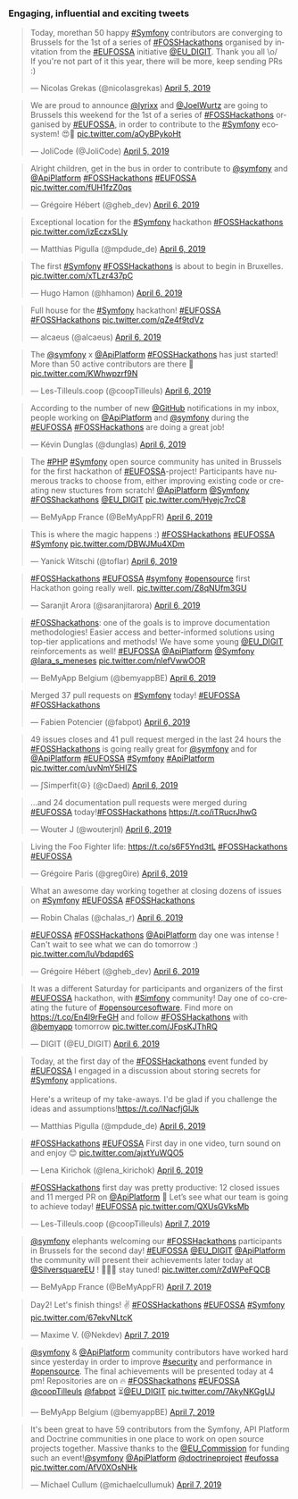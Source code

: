 <script async src="https://platform.twitter.com/widgets.js" charset="utf-8">{newline}</script>
### Engaging, influential and exciting tweets

<blockquote class="twitter-tweet" data-partner="tweetdeck"><p lang="en" dir="ltr">Today, morethan 50 happy <a href="https://twitter.com/hashtag/Symfony?src=hash&amp;ref_src=twsrc%5Etfw">#Symfony</a> contributors are converging to Brussels for the 1st of a series of <a href="https://twitter.com/hashtag/FOSSHackathons?src=hash&amp;ref_src=twsrc%5Etfw">#FOSSHackathons</a> organised by invitation from the <a href="https://twitter.com/hashtag/EUFOSSA?src=hash&amp;ref_src=twsrc%5Etfw">#EUFOSSA</a> initiative <a href="https://twitter.com/EU_DIGIT?ref_src=twsrc%5Etfw">@EU_DIGIT</a>. Thank you all \o/<br>If you&#39;re not part of it this year, there will be more, keep sending PRs :)</p>&mdash; Nicolas Grekas (@nicolasgrekas) <a href="https://twitter.com/nicolasgrekas/status/1114061132061450240?ref_src=twsrc%5Etfw">April 5, 2019</a></blockquote>
<blockquote class="twitter-tweet" data-partner="tweetdeck"><p lang="en" dir="ltr">We are proud to announce <a href="https://twitter.com/lyrixx?ref_src=twsrc%5Etfw">@lyrixx</a> and <a href="https://twitter.com/JoelWurtz?ref_src=twsrc%5Etfw">@JoelWurtz</a> are going to Brussels this weekend for the 1st of a series of <a href="https://twitter.com/hashtag/FOSSHackathons?src=hash&amp;ref_src=twsrc%5Etfw">#FOSSHackathons</a> organised by <a href="https://twitter.com/hashtag/EUFOSSA?src=hash&amp;ref_src=twsrc%5Etfw">#EUFOSSA</a>, in order to contribute to the <a href="https://twitter.com/hashtag/Symfony?src=hash&amp;ref_src=twsrc%5Etfw">#Symfony</a> ecosystem! 😍🤗 <a href="https://t.co/aOyBPykoHt">pic.twitter.com/aOyBPykoHt</a></p>&mdash; JoliCode (@JoliCode) <a href="https://twitter.com/JoliCode/status/1114147205701603328?ref_src=twsrc%5Etfw">April 5, 2019</a></blockquote>
<blockquote class="twitter-tweet" data-partner="tweetdeck"><p lang="en" dir="ltr">Alright children, get in the bus in order to contribute to <a href="https://twitter.com/symfony?ref_src=twsrc%5Etfw">@symfony</a> and <a href="https://twitter.com/ApiPlatform?ref_src=twsrc%5Etfw">@ApiPlatform</a> <a href="https://twitter.com/hashtag/FOSSHackathons?src=hash&amp;ref_src=twsrc%5Etfw">#FOSSHackathons</a>  <a href="https://twitter.com/hashtag/EUFOSSA?src=hash&amp;ref_src=twsrc%5Etfw">#EUFOSSA</a> <a href="https://t.co/fUH1fzZ0qs">pic.twitter.com/fUH1fzZ0qs</a></p>&mdash; Grégoire Hébert (@gheb_dev) <a href="https://twitter.com/gheb_dev/status/1114415849786552321?ref_src=twsrc%5Etfw">April 6, 2019</a></blockquote>
<blockquote class="twitter-tweet" data-partner="tweetdeck"><p lang="en" dir="ltr">Exceptional location for the <a href="https://twitter.com/hashtag/Symfony?src=hash&amp;ref_src=twsrc%5Etfw">#Symfony</a> hackathon <a href="https://twitter.com/hashtag/FOSSHackathons?src=hash&amp;ref_src=twsrc%5Etfw">#FOSSHackathons</a> <a href="https://t.co/izEczxSLly">pic.twitter.com/izEczxSLly</a></p>&mdash; Matthias Pigulla (@mpdude_de) <a href="https://twitter.com/mpdude_de/status/1114432728827604992?ref_src=twsrc%5Etfw">April 6, 2019</a></blockquote>
<blockquote class="twitter-tweet" data-partner="tweetdeck"><p lang="en" dir="ltr">The first <a href="https://twitter.com/hashtag/Symfony?src=hash&amp;ref_src=twsrc%5Etfw">#Symfony</a> <a href="https://twitter.com/hashtag/FOSSHackathons?src=hash&amp;ref_src=twsrc%5Etfw">#FOSSHackathons</a> is about to begin in Bruxelles. <a href="https://t.co/xTLzr437pC">pic.twitter.com/xTLzr437pC</a></p>&mdash; Hugo Hamon (@hhamon) <a href="https://twitter.com/hhamon/status/1114435235431813120?ref_src=twsrc%5Etfw">April 6, 2019</a></blockquote>
<blockquote class="twitter-tweet" data-partner="tweetdeck"><p lang="en" dir="ltr">Full house for the <a href="https://twitter.com/hashtag/Symfony?src=hash&amp;ref_src=twsrc%5Etfw">#Symfony</a> hackathon! <a href="https://twitter.com/hashtag/EUFOSSA?src=hash&amp;ref_src=twsrc%5Etfw">#EUFOSSA</a> <a href="https://twitter.com/hashtag/FOSSHackathons?src=hash&amp;ref_src=twsrc%5Etfw">#FOSSHackathons</a> <a href="https://t.co/qZe4f9tdVz">pic.twitter.com/qZe4f9tdVz</a></p>&mdash; alcaeus (@alcaeus) <a href="https://twitter.com/alcaeus/status/1114435743781392384?ref_src=twsrc%5Etfw">April 6, 2019</a></blockquote>
<blockquote class="twitter-tweet" data-partner="tweetdeck"><p lang="en" dir="ltr">The <a href="https://twitter.com/symfony?ref_src=twsrc%5Etfw">@symfony</a> x <a href="https://twitter.com/ApiPlatform?ref_src=twsrc%5Etfw">@ApiPlatform</a> <a href="https://twitter.com/hashtag/FOSSHackathons?src=hash&amp;ref_src=twsrc%5Etfw">#FOSSHackathons</a> has just started! More than 50 active contributors are there 🥳 <a href="https://t.co/KWhwpzrf9N">pic.twitter.com/KWhwpzrf9N</a></p>&mdash; Les-Tilleuls.coop (@coopTilleuls) <a href="https://twitter.com/coopTilleuls/status/1114440101935890433?ref_src=twsrc%5Etfw">April 6, 2019</a></blockquote>
<blockquote class="twitter-tweet" data-partner="tweetdeck"><p lang="en" dir="ltr">According to the number of new <a href="https://twitter.com/github?ref_src=twsrc%5Etfw">@GitHub</a> notifications in my inbox, people working on <a href="https://twitter.com/ApiPlatform?ref_src=twsrc%5Etfw">@ApiPlatform</a> and <a href="https://twitter.com/symfony?ref_src=twsrc%5Etfw">@symfony</a> during the <a href="https://twitter.com/hashtag/EUFOSSA?src=hash&amp;ref_src=twsrc%5Etfw">#EUFOSSA</a> <a href="https://twitter.com/hashtag/FOSSHackathons?src=hash&amp;ref_src=twsrc%5Etfw">#FOSSHackathons</a> are doing a great job!</p>&mdash; Kévin Dunglas (@dunglas) <a href="https://twitter.com/dunglas/status/1114476885860179968?ref_src=twsrc%5Etfw">April 6, 2019</a></blockquote>
<blockquote class="twitter-tweet" data-partner="tweetdeck"><p lang="en" dir="ltr">The <a href="https://twitter.com/hashtag/PHP?src=hash&amp;ref_src=twsrc%5Etfw">#PHP</a> <a href="https://twitter.com/hashtag/Symfony?src=hash&amp;ref_src=twsrc%5Etfw">#Symfony</a> open source community has united in Brussels for the first hackathon of <a href="https://twitter.com/hashtag/EUFOSSA?src=hash&amp;ref_src=twsrc%5Etfw">#EUFOSSA</a>-project! Participants have numerous tracks to choose from, either improving existing code or creating new stuctures from scratch! <a href="https://twitter.com/ApiPlatform?ref_src=twsrc%5Etfw">@ApiPlatform</a> <a href="https://twitter.com/symfony?ref_src=twsrc%5Etfw">@Symfony</a> <a href="https://twitter.com/hashtag/FOSShackathons?src=hash&amp;ref_src=twsrc%5Etfw">#FOSShackathons</a> <a href="https://twitter.com/EU_DIGIT?ref_src=twsrc%5Etfw">@EU_DIGIT</a> <a href="https://t.co/Hyejc7rcC8">pic.twitter.com/Hyejc7rcC8</a></p>&mdash; BeMyApp France (@BeMyAppFR) <a href="https://twitter.com/BeMyAppFR/status/1114497674273796097?ref_src=twsrc%5Etfw">April 6, 2019</a></blockquote>
<blockquote class="twitter-tweet" data-partner="tweetdeck"><p lang="en" dir="ltr">This is where the magic happens :) <a href="https://twitter.com/hashtag/FOSSHackathons?src=hash&amp;ref_src=twsrc%5Etfw">#FOSSHackathons</a> <a href="https://twitter.com/hashtag/EUFOSSA?src=hash&amp;ref_src=twsrc%5Etfw">#EUFOSSA</a> <a href="https://twitter.com/hashtag/Symfony?src=hash&amp;ref_src=twsrc%5Etfw">#Symfony</a> <a href="https://t.co/DBWJMu4XDm">pic.twitter.com/DBWJMu4XDm</a></p>&mdash; Yanick Witschi (@toflar) <a href="https://twitter.com/toflar/status/1114503193030008833?ref_src=twsrc%5Etfw">April 6, 2019</a></blockquote>
<blockquote class="twitter-tweet" data-partner="tweetdeck"><p lang="en" dir="ltr"><a href="https://twitter.com/hashtag/FOSSHackathons?src=hash&amp;ref_src=twsrc%5Etfw">#FOSSHackathons</a> <a href="https://twitter.com/hashtag/EUFOSSA?src=hash&amp;ref_src=twsrc%5Etfw">#EUFOSSA</a> <a href="https://twitter.com/hashtag/symfony?src=hash&amp;ref_src=twsrc%5Etfw">#symfony</a> <a href="https://twitter.com/hashtag/opensource?src=hash&amp;ref_src=twsrc%5Etfw">#opensource</a> first Hackathon going really well. <a href="https://t.co/Z8qNUfm3GU">pic.twitter.com/Z8qNUfm3GU</a></p>&mdash; Saranjit Arora (@saranjitarora) <a href="https://twitter.com/saranjitarora/status/1114523961965142016?ref_src=twsrc%5Etfw">April 6, 2019</a></blockquote>
<blockquote class="twitter-tweet" data-partner="tweetdeck"><p lang="en" dir="ltr"><a href="https://twitter.com/hashtag/FOSShackathons?src=hash&amp;ref_src=twsrc%5Etfw">#FOSShackathons</a>: one of the goals is to improve documentation methodologies! Easier access and better-informed solutions using top-tier applications and methods! We have some young <a href="https://twitter.com/EU_DIGIT?ref_src=twsrc%5Etfw">@EU_DIGIT</a> reinforcements as well! <a href="https://twitter.com/hashtag/EUFOSSA?src=hash&amp;ref_src=twsrc%5Etfw">#EUFOSSA</a> <a href="https://twitter.com/ApiPlatform?ref_src=twsrc%5Etfw">@ApiPlatform</a> <a href="https://twitter.com/symfony?ref_src=twsrc%5Etfw">@Symfony</a> <a href="https://twitter.com/lara_s_meneses?ref_src=twsrc%5Etfw">@lara_s_meneses</a> <a href="https://t.co/nlefVwwOOR">pic.twitter.com/nlefVwwOOR</a></p>&mdash; BeMyApp Belgium (@bemyappBE) <a href="https://twitter.com/bemyappBE/status/1114557418959196161?ref_src=twsrc%5Etfw">April 6, 2019</a></blockquote>
<blockquote class="twitter-tweet" data-partner="tweetdeck"><p lang="en" dir="ltr">Merged 37 pull requests on <a href="https://twitter.com/hashtag/Symfony?src=hash&amp;ref_src=twsrc%5Etfw">#Symfony</a> today! <a href="https://twitter.com/hashtag/EUFOSSA?src=hash&amp;ref_src=twsrc%5Etfw">#EUFOSSA</a> <a href="https://twitter.com/hashtag/FOSSHackathons?src=hash&amp;ref_src=twsrc%5Etfw">#FOSSHackathons</a></p>&mdash; Fabien Potencier (@fabpot) <a href="https://twitter.com/fabpot/status/1114605090772520960?ref_src=twsrc%5Etfw">April 6, 2019</a></blockquote>
<blockquote class="twitter-tweet" data-partner="tweetdeck"><p lang="en" dir="ltr">49 issues closes and  41 pull request merged in the last 24 hours the <a href="https://twitter.com/hashtag/FOSSHackathons?src=hash&amp;ref_src=twsrc%5Etfw">#FOSSHackathons</a>  is going really great for <a href="https://twitter.com/symfony?ref_src=twsrc%5Etfw">@symfony</a> and for <a href="https://twitter.com/ApiPlatform?ref_src=twsrc%5Etfw">@ApiPlatform</a> <a href="https://twitter.com/hashtag/EUFOSSA?src=hash&amp;ref_src=twsrc%5Etfw">#EUFOSSA</a> <a href="https://twitter.com/hashtag/Symfony?src=hash&amp;ref_src=twsrc%5Etfw">#Symfony</a> <a href="https://twitter.com/hashtag/ApiPlatform?src=hash&amp;ref_src=twsrc%5Etfw">#ApiPlatform</a> <a href="https://t.co/uvNmY5HIZS">pic.twitter.com/uvNmY5HIZS</a></p>&mdash; ∫Simperfit{☮} (@cDaed) <a href="https://twitter.com/cDaed/status/1114606061749772288?ref_src=twsrc%5Etfw">April 6, 2019</a></blockquote>
<blockquote class="twitter-tweet" data-partner="tweetdeck"><p lang="en" dir="ltr">...and 24 documentation pull requests were merged during <a href="https://twitter.com/hashtag/EUFOSSA?src=hash&amp;ref_src=twsrc%5Etfw">#EUFOSSA</a> today!<a href="https://twitter.com/hashtag/FOSSHackathons?src=hash&amp;ref_src=twsrc%5Etfw">#FOSSHackathons</a> <a href="https://t.co/iTRucrJhwG">https://t.co/iTRucrJhwG</a></p>&mdash; Wouter J (@wouterjnl) <a href="https://twitter.com/wouterjnl/status/1114606459080278016?ref_src=twsrc%5Etfw">April 6, 2019</a></blockquote>
<blockquote class="twitter-tweet" data-partner="tweetdeck"><p lang="en" dir="ltr">Living the Foo Fighter life: <a href="https://t.co/s6F5Ynd3tL">https://t.co/s6F5Ynd3tL</a> <a href="https://twitter.com/hashtag/FOSSHackathons?src=hash&amp;ref_src=twsrc%5Etfw">#FOSSHackathons</a> <a href="https://twitter.com/hashtag/EUFOSSA?src=hash&amp;ref_src=twsrc%5Etfw">#EUFOSSA</a></p>&mdash; Grégoire Paris (@greg0ire) <a href="https://twitter.com/greg0ire/status/1114612891121012736?ref_src=twsrc%5Etfw">April 6, 2019</a></blockquote>
<blockquote class="twitter-tweet" data-partner="tweetdeck"><p lang="en" dir="ltr">What an awesome day working together at closing dozens of issues on <a href="https://twitter.com/hashtag/Symfony?src=hash&amp;ref_src=twsrc%5Etfw">#Symfony</a> <a href="https://twitter.com/hashtag/EUFOSSA?src=hash&amp;ref_src=twsrc%5Etfw">#EUFOSSA</a> <a href="https://twitter.com/hashtag/FOSSHackathons?src=hash&amp;ref_src=twsrc%5Etfw">#FOSSHackathons</a></p>&mdash; Robin Chalas (@chalas_r) <a href="https://twitter.com/chalas_r/status/1114621592028553222?ref_src=twsrc%5Etfw">April 6, 2019</a></blockquote>
<blockquote class="twitter-tweet" data-partner="tweetdeck"><p lang="en" dir="ltr"><a href="https://twitter.com/hashtag/EUFOSSA?src=hash&amp;ref_src=twsrc%5Etfw">#EUFOSSA</a> <a href="https://twitter.com/hashtag/FOSSHackathons?src=hash&amp;ref_src=twsrc%5Etfw">#FOSSHackathons</a> <a href="https://twitter.com/ApiPlatform?ref_src=twsrc%5Etfw">@ApiPlatform</a> day one was intense !<br>Can&#39;t wait to see what we can do tomorrow :) <a href="https://t.co/luVbdqpd6S">pic.twitter.com/luVbdqpd6S</a></p>&mdash; Grégoire Hébert (@gheb_dev) <a href="https://twitter.com/gheb_dev/status/1114632226485035009?ref_src=twsrc%5Etfw">April 6, 2019</a></blockquote>
<blockquote class="twitter-tweet" data-partner="tweetdeck"><p lang="en" dir="ltr">It was a different Saturday for participants and organizers of the first <a href="https://twitter.com/hashtag/EUFOSSA?src=hash&amp;ref_src=twsrc%5Etfw">#EUFOSSA</a> hackathon, with <a href="https://twitter.com/hashtag/Simfony?src=hash&amp;ref_src=twsrc%5Etfw">#Simfony</a> community! Day one of co-creating the future of <a href="https://twitter.com/hashtag/opensourcesoftware?src=hash&amp;ref_src=twsrc%5Etfw">#opensourcesoftware</a>. Find more on <a href="https://t.co/En4l9rFeGH">https://t.co/En4l9rFeGH</a> and follow <a href="https://twitter.com/hashtag/FOSSHackathons?src=hash&amp;ref_src=twsrc%5Etfw">#FOSSHackathons</a> with <a href="https://twitter.com/bemyapp?ref_src=twsrc%5Etfw">@bemyapp</a> tomorrow <a href="https://t.co/JFpsKJThRQ">pic.twitter.com/JFpsKJThRQ</a></p>&mdash; DIGIT (@EU_DIGIT) <a href="https://twitter.com/EU_DIGIT/status/1114636370973274112?ref_src=twsrc%5Etfw">April 6, 2019</a></blockquote>
<blockquote class="twitter-tweet" data-partner="tweetdeck"><p lang="en" dir="ltr">Today, at the first day of the <a href="https://twitter.com/hashtag/FOSSHackathons?src=hash&amp;ref_src=twsrc%5Etfw">#FOSSHackathons</a> event funded by <a href="https://twitter.com/hashtag/EUFOSSA?src=hash&amp;ref_src=twsrc%5Etfw">#EUFOSSA</a> I engaged in a discussion about storing secrets for <a href="https://twitter.com/hashtag/Symfony?src=hash&amp;ref_src=twsrc%5Etfw">#Symfony</a> applications.<br><br>Here&#39;s a writeup of my take-aways. I&#39;d be glad if you challenge the ideas and assumptions!<a href="https://t.co/INacfjGlJk">https://t.co/INacfjGlJk</a></p>&mdash; Matthias Pigulla (@mpdude_de) <a href="https://twitter.com/mpdude_de/status/1114651526449061888?ref_src=twsrc%5Etfw">April 6, 2019</a></blockquote>
<blockquote class="twitter-tweet"><p lang="en" dir="ltr"><a href="https://twitter.com/hashtag/FOSSHackathons?src=hash&amp;ref_src=twsrc%5Etfw">#FOSSHackathons</a> <a href="https://twitter.com/hashtag/EUFOSSA?src=hash&amp;ref_src=twsrc%5Etfw">#EUFOSSA</a> First day in one video, turn sound on and enjoy 😊 <a href="https://t.co/ajxtYuWQO5">pic.twitter.com/ajxtYuWQO5</a></p>&mdash; Lena Kirichok (@lena_kirichok) <a href="https://twitter.com/lena_kirichok/status/1114562519421661185?ref_src=twsrc%5Etfw">April 6, 2019</a></blockquote> <script async src="https://platform.twitter.com/widgets.js" charset="utf-8"></script>
<blockquote class="twitter-tweet" data-partner="tweetdeck"><p lang="en" dir="ltr"><a href="https://twitter.com/hashtag/FOSSHackathons?src=hash&amp;ref_src=twsrc%5Etfw">#FOSSHackathons</a> first day was pretty productive: 12 closed issues and 11 merged PR on <a href="https://twitter.com/ApiPlatform?ref_src=twsrc%5Etfw">@ApiPlatform</a> 🙂 Let’s see what our team is going to achieve today! <a href="https://twitter.com/hashtag/EUFOSSA?src=hash&amp;ref_src=twsrc%5Etfw">#EUFOSSA</a> <a href="https://t.co/QXUsGVksMb">pic.twitter.com/QXUsGVksMb</a></p>&mdash; Les-Tilleuls.coop (@coopTilleuls) <a href="https://twitter.com/coopTilleuls/status/1114767983979712512?ref_src=twsrc%5Etfw">April 7, 2019</a></blockquote>
<blockquote class="twitter-tweet" data-partner="tweetdeck"><p lang="en" dir="ltr"><a href="https://twitter.com/symfony?ref_src=twsrc%5Etfw">@symfony</a> elephants welcoming our <a href="https://twitter.com/hashtag/FOSSHackathons?src=hash&amp;ref_src=twsrc%5Etfw">#FOSSHackathons</a> participants in Brussels for the second day! <a href="https://twitter.com/hashtag/EUFOSSA?src=hash&amp;ref_src=twsrc%5Etfw">#EUFOSSA</a> <a href="https://twitter.com/EU_DIGIT?ref_src=twsrc%5Etfw">@EU_DIGIT</a> <a href="https://twitter.com/ApiPlatform?ref_src=twsrc%5Etfw">@ApiPlatform</a> the community will present their achievements later today at <a href="https://twitter.com/SilversquareEU?ref_src=twsrc%5Etfw">@SilversquareEU</a> ! 🐘🐘🐘 stay tuned! <a href="https://t.co/rZdWPeFQCB">pic.twitter.com/rZdWPeFQCB</a></p>&mdash; BeMyApp France (@BeMyAppFR) <a href="https://twitter.com/BeMyAppFR/status/1114779901574438912?ref_src=twsrc%5Etfw">April 7, 2019</a></blockquote>
<blockquote class="twitter-tweet" data-partner="tweetdeck"><p lang="en" dir="ltr">Day2! Let&#39;s finish things! ✌️ <a href="https://twitter.com/hashtag/FOSSHackathons?src=hash&amp;ref_src=twsrc%5Etfw">#FOSSHackathons</a> <a href="https://twitter.com/hashtag/EUFOSSA?src=hash&amp;ref_src=twsrc%5Etfw">#EUFOSSA</a> <a href="https://twitter.com/hashtag/Symfony?src=hash&amp;ref_src=twsrc%5Etfw">#Symfony</a> <a href="https://t.co/67ekvNLtcK">pic.twitter.com/67ekvNLtcK</a></p>&mdash; Maxime V. (@Nekdev) <a href="https://twitter.com/Nekdev/status/1114790682349244416?ref_src=twsrc%5Etfw">April 7, 2019</a></blockquote>
<blockquote class="twitter-tweet" data-partner="tweetdeck"><p lang="en" dir="ltr"><a href="https://twitter.com/symfony?ref_src=twsrc%5Etfw">@symfony</a> &amp; <a href="https://twitter.com/ApiPlatform?ref_src=twsrc%5Etfw">@ApiPlatform</a> community contributors have worked hard since yesterday in order to improve <a href="https://twitter.com/hashtag/security?src=hash&amp;ref_src=twsrc%5Etfw">#security</a> and performance in <a href="https://twitter.com/hashtag/opensource?src=hash&amp;ref_src=twsrc%5Etfw">#opensource</a>. The final achievements will be presented today at 4 pm! Repositories are on 🔥 <a href="https://twitter.com/hashtag/FOSShackathons?src=hash&amp;ref_src=twsrc%5Etfw">#FOSShackathons</a> <a href="https://twitter.com/hashtag/EUFOSSA?src=hash&amp;ref_src=twsrc%5Etfw">#EUFOSSA</a> <a href="https://twitter.com/coopTilleuls?ref_src=twsrc%5Etfw">@coopTilleuls</a> <a href="https://twitter.com/fabpot?ref_src=twsrc%5Etfw">@fabpot</a> ⏳<a href="https://twitter.com/EU_DIGIT?ref_src=twsrc%5Etfw">@EU_DIGIT</a> <a href="https://t.co/7AkyNKGgUJ">pic.twitter.com/7AkyNKGgUJ</a></p>&mdash; BeMyApp Belgium (@bemyappBE) <a href="https://twitter.com/bemyappBE/status/1114819937586044931?ref_src=twsrc%5Etfw">April 7, 2019</a></blockquote>
<blockquote class="twitter-tweet" data-lang="en"><p lang="en" dir="ltr">It&#39;s been great to have 59 contributors from the Symfony, API Platform and Doctrine communities in one place to work on open source projects together. Massive thanks to the <a href="https://twitter.com/EU_Commission?ref_src=twsrc%5Etfw">@EU_Commission</a> for funding such an event!<a href="https://twitter.com/symfony?ref_src=twsrc%5Etfw">@symfony</a> <a href="https://twitter.com/ApiPlatform?ref_src=twsrc%5Etfw">@ApiPlatform</a> <a href="https://twitter.com/doctrineproject?ref_src=twsrc%5Etfw">@doctrineproject</a> <a href="https://twitter.com/hashtag/eufossa?src=hash&amp;ref_src=twsrc%5Etfw">#eufossa</a> <a href="https://t.co/AfV0XOsNHk">pic.twitter.com/AfV0XOsNHk</a></p>&mdash; Michael Cullum (@michaelcullumuk) <a href="https://twitter.com/michaelcullumuk/status/1114890379013316609?ref_src=twsrc%5Etfw">April 7, 2019</a></blockquote>
<script async src="https://platform.twitter.com/widgets.js" charset="utf-8"></script>
